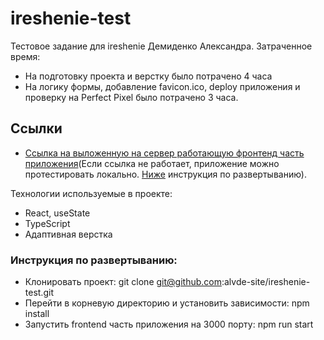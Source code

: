 # ireshenie-test
Тестовое задание для ireshenie Демиденко Александра. 
Затраченное время:
* На подготовку проекта и верстку было потрачено 4 часа
* На логику формы, добавление favicon.ico, deploy приложения и проверку на Perfect Pixel было потрачено 3 часа.

## Ссылки
* [Ссылка на выложенную на сервер работающую фронтенд часть приложения](https://willowy-sprinkles-24e906.netlify.app/)(Если ссылка не работает, приложение можно протестировать локально. [Ниже](#инструкция-по-развертыванию) инструкция по развертыванию).

Технологии используемые в проекте:
* React, useState
* TypeScript
* Адаптивная верстка

### Инструкция по развертыванию:
* Клонировать проект: git clone git@github.com:alvde-site/ireshenie-test.git
* Перейти в корневую директорию и установить зависимости: npm install
* Запустить frontend часть приложения на 3000 порту: npm run start